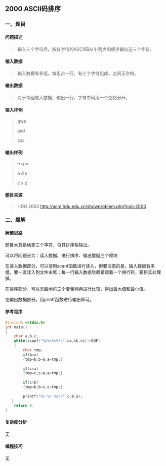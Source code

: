 ## 2000 ASCⅡ码排序

### 一、题目

#### 问题描述

> 输入三个字符后，按各字符的ASCⅡ码从小到大的顺序输出这三个字符。
>

#### 输入数据

> 输入数据有多组，每组占一行，有三个字符组成，之间无空格。

#### 输出数据

> 对于每组输入数据，输出一行，字符中间用一个空格分开。

#### 输入样例

> qwe
>
> asd
>
> zxc

#### 输出样例

> e q w
>
> a d s
>
> c x z

#### 题目来源

> HDU 2000  http://acm.hdu.edu.cn/showproblem.php?pid=2000 

### 二、题解

#### 解题思路

题目大意是给定三个字符，将其排序后输出。

可以将问题分为：读入数据、进行排序、输出数据三个模块

在读入数据部分，可以使用scanf函数进行读入，但要注意的是，输入数据有多组，要一直读入到文件末尾；每一行输入数据后都紧跟着一个换行符，要将其处理掉。

在排序部分，可以无脑地将三个变量两两进行比较，得出最大值和最小值。

在输出数据部分，用printf函数进行输出即可。

#### 参考程序

```c++
#include <stdio.h>
int main()
{
	char a,b,c;
	while(scanf("%c%c%c%*c",&a,&b,&c)!=EOF)
    {
        char tmp;
        if(b>a)
        {tmp=b;b=a;a=tmp;}
        
        if(c>a)
        {tmp=c;c=a;a=tmp;}
        
        if(c>b)
        {tmp=b;b=c;c=tmp;}
        
        printf("%c %c %c\n",c,b,a);
   }
 	return 0;
}
```

#### 复杂度分析

无

#### 编程技巧

无